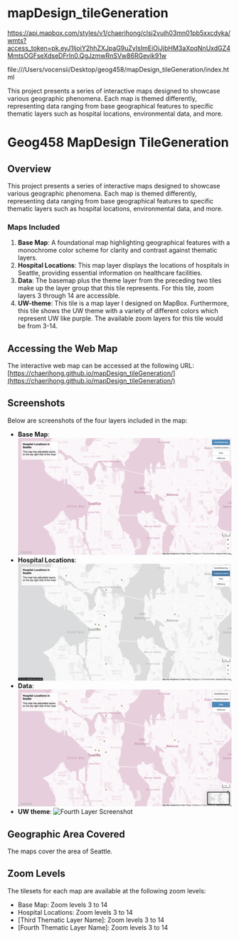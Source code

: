 # mapDesign_tileGeneration

https://api.mapbox.com/styles/v1/chaerihong/clsj2vujh03mn01pb5xxcdyka/wmts?access_token=pk.eyJ1IjoiY2hhZXJpaG9uZyIsImEiOiJjbHM3aXpqNnUxdGZ4MmtsOGFseXdseDFrIn0.QgJzmwRnSVw86RGevik91w

file:///Users/vocensii/Desktop/geog458/mapDesign_tileGeneration/index.html


This project presents a series of interactive maps designed to showcase various geographic phenomena. Each map is themed differently, representing data ranging from base geographical features to specific thematic layers such as hospital locations, environmental data, and more.

# Geog458 MapDesign TileGeneration

## Overview

This project presents a series of interactive maps designed to showcase various geographic phenomena. Each map is themed differently, representing data ranging from base geographical features to specific thematic layers such as hospital locations, environmental data, and more.

### Maps Included

1. **Base Map**: A foundational map highlighting geographical features with a monochrome color scheme for clarity and contrast against thematic layers.
2. **Hospital Locations**: This map layer displays the locations of hospitals in Seattle, providing essential information on healthcare facilities.
3. **Data**: The basemap plus the theme layer from the preceding two tiles make up the layer group that this tile represents. For this tile, zoom layers 3 through 14 are accessible.
4. **UW-theme**: This tile is a map layer I designed on MapBox. Furthermore, this tile shows the UW theme with a variety of different colors which represent UW like purple. The available zoom layers for this tile would be from 3-14.

## Accessing the Web Map

The interactive web map can be accessed at the following URL: [https://chaerihong.github.io/mapDesign_tileGeneration/](https://chaerihong.github.io/mapDesign_tileGeneration/)

## Screenshots

Below are screenshots of the four layers included in the map:

- **Base Map**: ![Base Map Screenshot](img/SeattleBasemap.png)
- **Hospital Locations**: ![Hospital Locations Screenshot](img/HospitalLocations.png)
- **Data**: ![Third Layer Screenshot](img/Data.png)
- **UW theme**: ![Fourth Layer Screenshot](img/UWtheme.png)

## Geographic Area Covered

The maps cover the area of Seattle.

## Zoom Levels

The tilesets for each map are available at the following zoom levels:
- Base Map: Zoom levels 3 to 14
- Hospital Locations: Zoom levels 3 to 14
- [Third Thematic Layer Name]: Zoom levels 3 to 14
- [Fourth Thematic Layer Name]: Zoom levels 3 to 14

